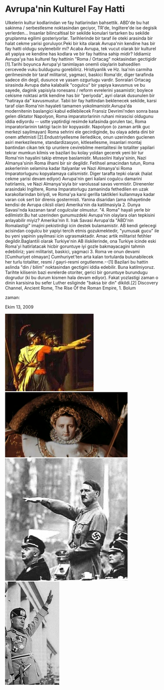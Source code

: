 # Avrupa'nin Kulturel Fay Hatti
Ulkelerin kultur kodlarindan ve fay hatlarindan bahsettik. ABD'de bu hat sakinma / serbestlesme noktasindan geciyor, TR'de, Ingiltere'de ise degisik yerlerden... Insanlar bilincaltisal bir sekilde konulari tartarken bu sekilde gruplanma egilimi gosteriyorlar. Tarihlerinde bir taraf ile oteki arasinda bir halat cekme yarisi goruluyor.Peki bir kita olarak Avrupa'nin kendine has bir fay hatti oldugu soylenebilir mi? Acaba Avrupa, tek vucut olarak bir kulturel alt yapiya ve  kendine has kodlara ve bir fay hattina sahip midir? Iddiamiz Avrupa'ya has kulturel fay hattinin "Roma / Ortacag" noktasindan gectigidir [1].Tarihi boyunca Avrupa'yi tanimlayan onemli olaylarin bahsedilen cercevede vuku buldugunu gorebiliriz. Hristiyanlik ve Hz. Isa'nin carmiha gerilmesinde bir taraf militarist, yagmaci, baskici Roma'dir, diger tarafinda sadece din degil, dusunce ve yasam ozgurlugu vardir. Sonralari Ortacag sirasinda Avrupa daha kalabalik "cogulcu" bir yapiya kavusmus ve bu sayede, daginik yapisiyla ronesans / reform evrelerini yasamistir; boylece cekisme noktasi artik kendine has bir "periyoda", ayri olarak  dusunulen bir "hatiraya da" kavusmustur. Tabii bir fay hattindan beklenecek sekilde, karsi taraf olan Roma'nin hayaleti tamamen yokolmamistir.Avrupa'da modernitenin baslangici kabul edilebilecek Fransiz  Devrimi'nden sonra basa gelen diktator Napolyon, Roma imparatorlarinin  ruhani mirascisi oldugunu iddia ediyordu -- ustte yaptirdigi resimde  kafasinda gorulen tac, Roma imparatorlarinin taktigi tacin bir  kopyasidir. Napolyon (o zaman artik guc merkezi  sayilmayan) Roma sehrini ele gecirdiginde, bu olaya adeta dini bir onem  atfetmisti [2].Endustriyellesme ilerledikce, onun uzerinden guclenen asiri merkezilesme, standardizasyon, kitlesellesme, insanlari montaj bantindan cikan tek tip urunlere cevirebilme mentalitesi ile totaliter yapilari tekrar mumkun kilmis ve bazilari bu kolay yoldan gecerek yeni bir tur Roma'nin hayalini takip etmeye baslamistir. Mussolini Italya'sinin, Nazi Almanya'sinin Roma ilhami bir sir degildir. Fetihsel amacindan tutun, Roma askerlerinin selamina kadar Italyanlar ve Nazi Almanya'si Roma Imparatorlugunu kopyalamaya calismistir. Diger tarafta  tepki olarak (halat cekme yarisi devam ediyor) Avrupa'nin geri kalani cogulcu damarini hatirlamis, ve Nazi Almanya'siyla bir varolussal savas vermistir. Direnenler arasindaki Ingiltere, Roma Imparatorlugu zamaninda fethedilen en uzak karakollarindan biriydi, ve Roma'ya karsi gerilla taktikleri kullanmaya kadar varan cok sert bir direnis gostermisti. Yanina disaridan (ama nihayetinde kendisi de Avrupa cikisli olan) Amerika'nin da katilmasiyla 2. Dunya Savasi'nda kazanan taraf cogulcular olmustur. "4. Roma" hayali yerle bir edilmistir.Bu hat uzerinden gunumuzdeki Avrupa'nin olaylara olan tepkisini anlayabilir miyiz? Amerika'nin II. Irak Savasi Avrupa'da "ABD'nin Romalastigi" imajini pekistirdigi icin destek bulamamistir. AB kendi gelecegi acisindan cogulcu bir yapiyi tercih etmis gozukmektedir, "yumusak gucu" ile bu yeni yapinin yayilmasi icin ugrasmaktadir. Amac artik militarist fetihler degildir.Baglantili olarak Turkiye'nin AB iliskilerinde, ona Turkiye icinde eski Roma'yi hatirlatacak hicbir goruntuye iyi gozle bakmayacagini tahmin edebiliriz; yani militarist, baskici, yagmaci 3. Roma ve onun devami [Cumhuriyet olmayan] Cumhuriyet'ten arta kalan tortularda bulunabilecek her turlu totaliter, resmi / gayri-resmi orgutlenme.--[1] Bazilari bu hattin aslinda "din / bilim" noktasindan gectigini iddia edebilir. Buna katilmiyoruz. Tarihte kilisenin bazi evrelerde otoriter, gerici bir goruntuye burundugu dogrudur (ki bu durum kismen hala devam ediyor). Fakat yozlastigi zaman o dinin karsisina bu sefer Luther esliginde "baksa bir din" dikildi.[2] Discovery Channel, Ancient Rome, The Rise Of the Roman Empire, 1. Bolum







zaman:

Ekim 13, 2009










![](roman-soldier-salute.jpg)
![](napolyon-rome.png)
![](heil-hitler-salute.jpg)
![](mussolini-salute.jpg)
